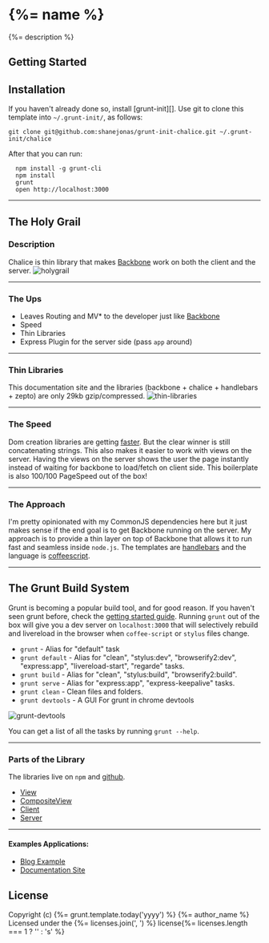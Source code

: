 # {%= name %}

{%= description %}

## Getting Started

## Installation
If you haven't already done so, install [grunt-init][].
Use git to clone this template into `~/.grunt-init/`, as follows:


```
git clone git@github.com:shanejonas/grunt-init-chalice.git ~/.grunt-init/chalice
```

After that you can run:
```
  npm install -g grunt-cli
  npm install
  grunt
  open http://localhost:3000
```

---

## The Holy Grail

### Description
Chalice is thin library that makes [Backbone](http://backbonejs.org)
work on both the client and  the server.
![holygrail](http://f.cl.ly/items/2q1I0a061O1L2F213p1e/mphg.gif)

---

### The Ups
- Leaves Routing and MV* to the developer just like [Backbone]()
- Speed
- Thin Libraries
- Express Plugin for the server side (pass `app` around)

---

### Thin Libraries
This documentation site and the libraries (backbone + chalice + handlebars + zepto) are only 29kb gzip/compressed.
![thin-libraries](http://f.cl.ly/items/0Q292M0K1x153N2a2M2B/Screen%20Shot%202013-04-02%20at%2011.27.18%20PM.png)

---

### The Speed
Dom creation libraries are getting [faster](http://jsperf.com/dom-creation-libs). But the clear winner is still concatenating strings. This also makes it easier to work with views on the server. Having the views on the server shows the user the page instantly instead of waiting for backbone to load/fetch on client side. This boilerplate is also 100/100 PageSpeed out of the box!

---

### The Approach
I'm pretty opinionated with my CommonJS dependencies here but it just makes sense
if the end goal is to get Backbone running on the server. My approach is
to provide a thin layer on top of Backbone that allows it to run fast
and seamless inside `node.js`. The templates are [handlebars]() and the
language is [coffeescript]().

---

## The Grunt Build System
Grunt is becoming a popular build tool, and for good reason. If you
haven't seen grunt before, check the [getting started guide](). Running
`grunt` out of the box will give you a dev server on `localhost:3000`
that will selectively rebuild and livereload in the browser when `coffee-script` or `stylus` files
change.

- `grunt` - Alias for "default" task
- `grunt default` - Alias for "clean", "stylus:dev", "browserify2:dev", "express:app", "livereload-start", "regarde" tasks.
- `grunt build` - Alias for "clean", "stylus:build", "browserify2:build".
- `grunt serve` - Alias for "express:app", "express-keepalive" tasks.
- `grunt clean` - Clean files and folders.
- `grunt devtools` - A GUI For grunt in chrome devtools

![grunt-devtools](http://cloud.shanejon.as/image/3s0l2X3J0I1f/Screen%20Shot%202013-03-31%20at%2011.00.08%20PM.png)

You can get a list of all the tasks by running `grunt --help`.

---

### Parts of the Library
The libraries live on `npm` and [github](http://github.com/shanejonas).

- [View](https://github.com/shanejonas/chalice-view)
- [CompositeView](https://github.com/shanejonas/chalice-compositeview)
- [Client](https://github.com/shanejonas/chalice-client)
- [Server](https://github.com/shanejonas/chalice-server)

---

#### Examples Applications:
- [Blog Example](https://github.com/shanejonas/chalice-blog)
- [Documentation Site](https://github.com/shanejonas/chalice)

## License
Copyright (c) {%= grunt.template.today('yyyy') %} {%= author_name %}
Licensed under the {%= licenses.join(', ') %} license{%= licenses.length === 1 ? '' : 's' %}

